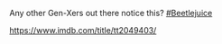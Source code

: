 Any other Gen-Xers out there notice this? [\#<span>Beetlejuice</span>](https://social.lol/tags/Beetlejuice)

[<span class="invisible">https://www.</span><span class="">imdb.com/title/tt2049403/</span><span class="invisible"></span>](https://www.imdb.com/title/tt2049403/)